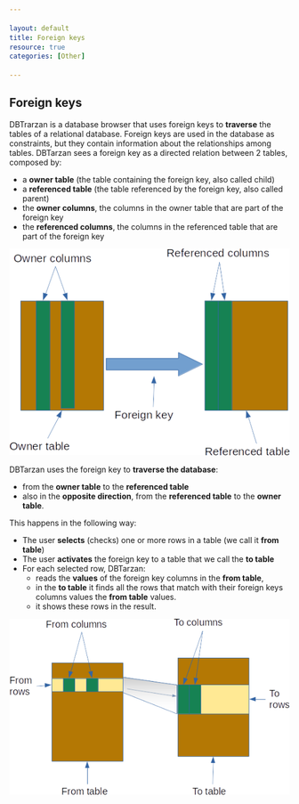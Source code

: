 ```yaml
---

layout: default
title: Foreign keys
resource: true
categories: [Other]

---
```


## Foreign keys

DBTrarzan is a database browser that uses foreign keys to **traverse** the tables of a relational database.
Foreign keys are used in the database as constraints, but they contain information about the relationships among tables.
DBTarzan sees a foreign key as a directed relation between 2 tables, composed by:

- a **owner table** (the table containing the foreign key, also called child)
- a **referenced table** (the table referenced by the foreign key, also called parent)
- the **owner columns**, the columns in the owner table that are part of the foreign key
- the **referenced columns**, the columns in the referenced table that are part of the foreign key 

![Foreign key](images/foreignKey.png)

DBTarzan uses the foreign key to **traverse the database**:

- from the **owner table** to the **referenced table** 
- also in the **opposite direction**, from the **referenced table** to the **owner table**.

This happens in the following way:

- The user **selects** (checks) one or more rows in a table (we call it **from table**)
- The user **activates** the foreign key to a table that we call the **to table**
- For each selected row, DBTarzan:
    - reads the **values** of the foreign key columns in the **from table**, 
    - in the **to table** it finds all the rows that match with their foreign keys columns values the **from table** values.
    - it shows these rows in the result. 

![Foreign key rows](images/foreignKeyRows.png)